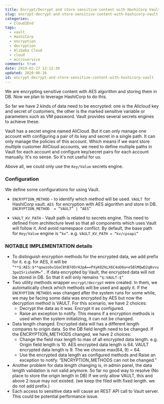 ```yaml
---
title: Encrypt/Decrypt and store sensitive content with HashiCorp Vault
slug: encrypt-decrypt-and-store-sensitive-content-with-hashicorp-vault
categories:
  - Cloud2End
tags:
  - vault
  - HashiCorp
  - encryption
  - decryption
  - Alibaba Cloud
  - cloud
  - microservice
comments: true
date: 2019-02-27 12:12:39
updated: 2020-06-16
id: encrypt-decrypt-and-store-sensitive-content-with-hashicorp-vault
---
```




We are encrypting sensitive content with AES algorithm and storing them in DB. Now we plan to leverage HashiCorp to do this.

So far we have 2 kinds of data need to be encrypted: one is the Alicloud key and secret of customers, the other is the marked sensitive variable or parameters such as VM password. Vault provides several secrets engines to achieve these.

Vault has a secret engine named  AliCloud. But it can only manage one account with configuring a pair of its key and secret in a single path. It can only manage the policies of this account. Which means if we want store multiple customer AliCloud accounts, we need to define multiple paths in Vault for each account and configure key/secret pairs for each account manually. It's no sense. So it's not useful for us.

Above all, we could only use the `Key/Value` secrets engine. 

### Configuration

We define some configurations for using Vault.

* `ENCRYPTION_METHOD`  -  to identify which method will be used. `VAULT `for HashiCorp vault. `AES `for encryption with AES algorithm and store in DB.  `ENCRYPTION_METHOD  = “VAULT” | “AES”`

* `VAULT_KV_PATH` - Vault path is related to secrets engine. This need to defined from architecture level so that all components which uses Vault will follow it. And avoid namespace conflict. By default, the base path for `Key/Value` engine is `“kv”`. e.g. `VAULT_KV_PATH = “kv/cpsapi”`

### NOTABLE IMPLEMENTATION details

* To distinguish encryption methods for the encrypted data, we add prefix for it. e.g.  for AES, it will be `“**$:AES:$**qowzobv1GoC8tB7dOrHJpA==PXyKO2kLX6C4oD8a+e5BlMQwD2q8vvu3poI5rishmVM=”` . If data encrypted by Vault, the encrypted data will not be stored in DB. So that it will only remains `“$:VAULT:$”` 
* Two utility methods wrapper `encrypt/decrypt` were created. In them, we automatically check which methods will be used and apply it. If the `ENCRYPTION_METHODS` was changed after the system runs for some while, we may be facing some data was encrypted by AES but now the decryption method is VAULT. For this scenario, we have 2 choices:
    * Decrypt the data as it was. Encrypt it as configured.
    * Raise an exception to notify. This means if a encryption methods is used when the system initializing, it can not be changed.
* Data length changed. Encrypted data will has a different length compares to origin data. So the DB field length need to be changed. If the ENCRYPTION_METHODS changed, we have 2 choices:
    * Change the field max length to max of all encrypted data length. e.g. Origin field length is 10. AES encrypted data length is 64. VAULT encrypted data length is 9. The we choose max(64, 9) = 64.
    * Use the encrypted data length as configured methods and Raise an exception to notify. “ENCRYPTION_METHODS can not be changed.”
* Another problem for data length changing is, in admin panel, the data length validation is not valid anymore. So far no good way to resolve (No place to store the origin length in DB) If we only allow VAULT, this and above 2 issue may not existed. (we keep the filed with fixed length. we do not add prefix.)
* Each access to sensitive data will cause an REST API call to Vault server. This could be potential performance issue.



